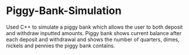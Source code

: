 # Piggy-Bank-Simulation
Used C++ to simulate a piggy bank which allows the user to both deposit and withdraw inputted amounts. Piggy bank shows current balance after each deposit and withdrawal and shows the number of quarters, dimes, nickels and pennies the piggy bank contains.
